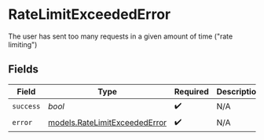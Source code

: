 # RateLimitExceededError

The user has sent too many requests in a given amount of time ("rate limiting")


## Fields

| Field                                                                | Type                                                                 | Required                                                             | Description                                                          | Example                                                              |
| -------------------------------------------------------------------- | -------------------------------------------------------------------- | -------------------------------------------------------------------- | -------------------------------------------------------------------- | -------------------------------------------------------------------- |
| `success`                                                            | *bool*                                                               | :heavy_check_mark:                                                   | N/A                                                                  | false                                                                |
| `error`                                                              | [models.RateLimitExceededError](../models/ratelimitexceedederror.md) | :heavy_check_mark:                                                   | N/A                                                                  |                                                                      |